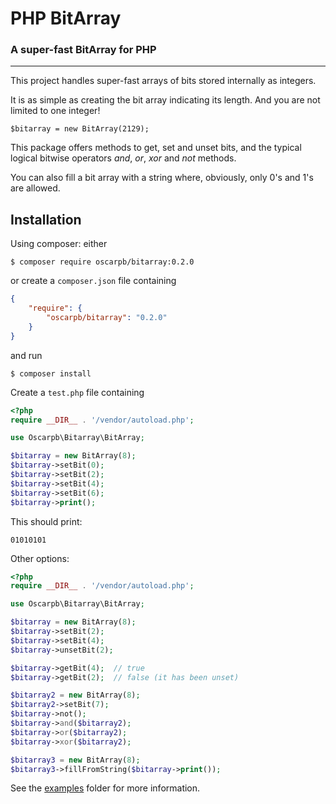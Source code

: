 PHP BitArray
======================

### A super-fast BitArray for PHP
-----------------------------

This project handles super-fast arrays of bits stored internally as integers.

It is as simple as creating the bit array indicating its length.  And you are not limited to one integer!

~~~
$bitarray = new BitArray(2129);
~~~

This package offers methods to get, set and unset bits, and the typical logical bitwise operators _and_, _or_, _xor_ and _not_ methods.

You can also fill a bit array with a string where, obviously, only 0's and 1's are allowed.

Installation
------------

Using composer: either

~~~
$ composer require oscarpb/bitarray:0.2.0
~~~

or create a `composer.json` file containing

~~~json
{
    "require": {
        "oscarpb/bitarray": "0.2.0"
    }
}
~~~

and run

~~~
$ composer install
~~~

Create a `test.php` file containing

~~~php
<?php
require __DIR__ . '/vendor/autoload.php';

use Oscarpb\Bitarray\BitArray;

$bitarray = new BitArray(8);
$bitarray->setBit(0);
$bitarray->setBit(2);
$bitarray->setBit(4);
$bitarray->setBit(6);
$bitarray->print();
~~~

This should print:

~~~
01010101
~~~

Other options:

~~~php
<?php
require __DIR__ . '/vendor/autoload.php';

use Oscarpb\Bitarray\BitArray;

$bitarray = new BitArray(8);
$bitarray->setBit(2);
$bitarray->setBit(4);
$bitarray->unsetBit(2);

$bitarray->getBit(4);  // true
$bitarray->getBit(2);  // false (it has been unset)

$bitarray2 = new BitArray(8);
$bitarray2->setBit(7);
$bitarray->not();
$bitarray->and($bitarray2);
$bitarray->or($bitarray2);
$bitarray->xor($bitarray2);

$bitarray3 = new BitArray(8);
$bitarray3->fillFromString($bitarray->print());
~~~

See the [examples](https://github.com/oscarpascualbakker/bit-array/tree/master/examples) folder for more information.

